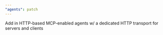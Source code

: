 ```yaml
---
"agents": patch
---
```


Add in HTTP-based MCP-enabled agents w/ a dedicated HTTP transport for servers and clients
